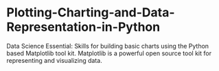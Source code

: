 # Plotting-Charting-and-Data-Representation-in-Python

Data Science Essential:
Skills for building basic charts using the Python based Matplotlib tool kit.
Matplotlib is a powerful open source tool kit for representing and visualizing data. 
